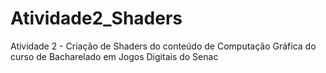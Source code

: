 # Atividade2_Shaders
 Atividade 2 - Criação de Shaders do conteúdo de Computação Gráfica do curso de Bacharelado em Jogos Digitais do Senac
